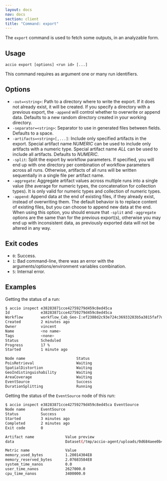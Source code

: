 ```yaml
---
layout: docs
nav: docs
section: client
title: "Command: export"
---
```


The `export` command is used to fetch some outputs, in an analyzable form.

## Usage
```
accio export [options] <run id> [...]
```

This command requires as argument one or many run identifiers.

## Options
* `-out=<string>`: Path to a directory where to write the export.
If it does not already exist, it will be created.
If you specify a directory with a previous export, the `-append` will control whether to overwrite or append data.
Defaults to a new random directory created in your working directory.
* `-separator=<string>`: Separator to use in generated files between fields. Defaults to a space.
* `-artifacts=<string>[,...]`: Include only specified artifacts in the export.
Special artifact name *NUMERIC* can be used to include only artifacts with a numeric type.
Special artifact name *ALL* can be used to include all artifacts.
Defaults to *NUMERIC*.
* `-split`: Split the export by workflow parameters.
If specified, you will end up with one directory per combination of workflow parameters across all runs.
Otherwise, artifacts of all runs will be written sequentially in a single file per artifact name.
* `-aggregate`: Aggregate artifact values across multiple runs into a single value (the average for numeric types, the concatenation for collection types).
It is only valid for numeric types and collection of numeric types.
* `-append`: Append data at the end of existing files, if they already exist, instead of overwriting them.
The default behavior is to replace content of existing files, but you can choose to append new data at the end.
When using this option, you should ensure that `-split` and `-aggregate` options are the same than for the previous export(s), otherwise you may end up with inconsistent data, as previously exported data will not be altered in any way.


## Exit codes
* `0`: Success.
* `1`: Bad command-line, there was an error with the arguments/options/environment variables combination.
* `5`: Internal error.

## Examples
Getting the status of a run:

```bash
$ accio inspect e38283871cce42759279d459c8ed45ca
Id              e38283871cce42759279d459c8ed45ca
Workflow        workflow_Cab_Geo-I:ef2388d2c93e724c36933283b5a3815faf7d33a8
Created         2 minutes ago
Owner           vincent
Name            <no name>
Tags            <none>
Status          Scheduled
Progress        17 %
Started         1 minute ago

Node name                       Status
PoisRetrieval                   Waiting
SpatialDistortion               Waiting
GeoIndistinguishability         Waiting
AreaCoverage                    Waiting
EventSource                     Success
DurationSplitting               Running
```

Getting the status of the `EventSource` node of this run:
```bash
$ accio inspect e38283871cce42759279d459c8ed45ca EventSource
Node name       EventSource
Status          Success
Started         3 minutes ago
Completed       2 minutes ago
Exit code       0

Artifact name              Value preview
data                       Dataset(/tmp/accio-agent/uploads/0d684aee0b4bde2704eb937412be92b456a4dcad/data)

Metric name                Value
memory_used_bytes          1.20014304E8
memory_reserved_bytes      2.07683584E8
system_time_nanos          0.0
user_time_nanos            2627000.0
cpu_time_nanos             3400000.0
```